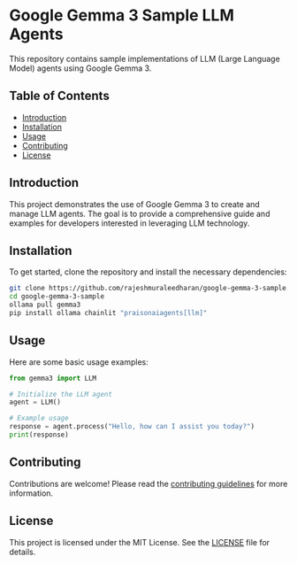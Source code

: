 # Google Gemma 3 Sample LLM Agents

This repository contains sample implementations of LLM (Large Language Model) agents using Google Gemma 3.

## Table of Contents
- [Introduction](#introduction)
- [Installation](#installation)
- [Usage](#usage)
- [Contributing](#contributing)
- [License](#license)

## Introduction

This project demonstrates the use of Google Gemma 3 to create and manage LLM agents. The goal is to provide a comprehensive guide and examples for developers interested in leveraging LLM technology.

## Installation

To get started, clone the repository and install the necessary dependencies:

```bash
git clone https://github.com/rajeshmuraleedharan/google-gemma-3-sample.git
cd google-gemma-3-sample
ollama pull gemma3
pip install ollama chainlit "praisonaiagents[llm]"
```

## Usage

Here are some basic usage examples:

```python
from gemma3 import LLM

# Initialize the LLM agent
agent = LLM()

# Example usage
response = agent.process("Hello, how can I assist you today?")
print(response)
```

## Contributing

Contributions are welcome! Please read the [contributing guidelines](CONTRIBUTING.md) for more information.

## License

This project is licensed under the MIT License. See the [LICENSE](LICENSE) file for details.